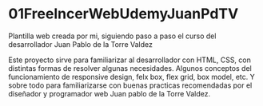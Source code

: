 # 01FreelncerWebUdemyJuanPdTV
Plantilla web creada por mi, siguiendo paso a paso el curso del desarrollador Juan Pablo de la Torre Valdez

Este proyecto sirve para familiarizar al desarrollador con HTML, CSS, con distintas formas de resolver algunas necesidades.
Algunos conceptos del funcionamiento de responsive design, felx box, flex grid, box model, etc.
Y sobre todo para familiarizarse con buenas practicas recomendadas por el diseñador y programador web Juan pablo de la Torre Valdez.
